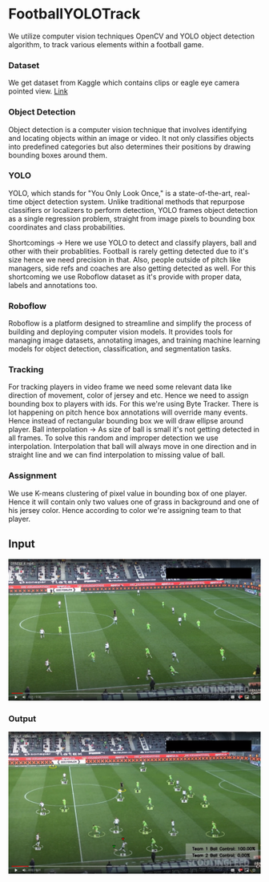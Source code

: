 # FootballYOLOTrack
We utilize computer vision techniques OpenCV and YOLO object detection algorithm, to track various elements within a football game. 

### Dataset
  
  We get dataset from Kaggle which contains clips or eagle eye camera pointed view. 
  [Link](https://www.kaggle.com/competitions/dfl-bundesliga-data-shootout/data)

### Object Detection
  
  Object detection is a computer vision technique that involves identifying and locating objects within an image or video. It not only classifies objects into predefined categories but also determines their positions by drawing bounding boxes around them.

### YOLO

  YOLO, which stands for "You Only Look Once," is a state-of-the-art, real-time object detection system. Unlike traditional methods that repurpose classifiers or localizers to perform detection, YOLO frames object detection as a single regression problem, straight from image pixels to bounding box coordinates and class probabilities.

  Shortcomings -> Here we use YOLO to detect and classify players, ball and other with their probablities. Football is rarely getting detected due to it's size hence we need precision in that. Also, people outside of pitch like managers, side refs and coaches are also getting detected as well. For this shortcoming we use Roboflow dataset as it's provide with proper data, labels and annotations too.

### Roboflow

  Roboflow is a platform designed to streamline and simplify the process of building and deploying computer vision models. It provides tools for managing image datasets, annotating images, and training machine learning models for object detection, classification, and segmentation tasks. 

### Tracking

  For tracking players in video frame we need some relevant data like direction of movement, color of jersey and etc. Hence we need to assign bounding box to players with ids. For this we're using Byte Tracker. 
  There is lot happening on pitch hence box annotations will override many events. Hence instead of rectangular bounding box we will draw ellipse around player. 
  Ball interpolation -> As size of ball is small it's not getting detected in all frames. To solve this random and improper detection we use interpolation. Interpolation that ball will always move in one direction and in straight line and we can find interpolation to missing value of ball.

### Assignment

  We use K-means clustering of pixel value in bounding box of one player. Hence it will contain only two values one of grass in background and one of his jersey color. Hence according to color we're assigning team to that player.

  ## Input

[![Watch the video](https://github.com/yashps7/FootballYOLOTrack/blob/main/imgs/input.png)](https://drive.google.com/file/d/1QwNygYQDCFfOzTjxI8RRY8A4SiKtT-8r/view?usp=sharing)

### Output

[![Watch the video](https://github.com/yashps7/FootballYOLOTrack/blob/main/imgs/output.png)](https://drive.google.com/file/d/12JsJsbXZbUnMnOO7bGqKRhtJare3s-L6/view?usp=sharing)


